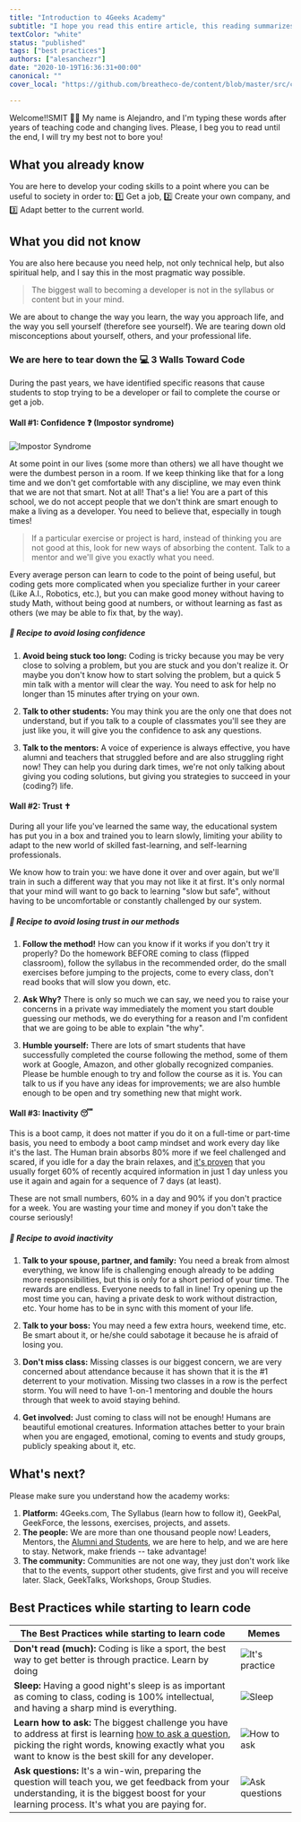 ```yaml
---
title: "Introduction to 4Geeks Academy"
subtitle: "I hope you read this entire article, this reading summarizes in 8 minutes the recipe to take full advantage of the academy. The most effective way!"
textColor: "white"
status: "published"
tags: ["best practices"]
authors: ["alesanchezr"]
date: "2020-10-19T16:36:31+00:00"
canonical: ""
cover_local: "https://github.com/breatheco-de/content/blob/master/src/content/lesson/../../assets/images/e16d59ad-4c11-4ca0-8bfc-5a9d147c6c2e.jpeg?raw=true"

---
```


Welcome!!SMIT 🤩👏 My name is Alejandro, and I'm typing these words after years of teaching code and changing lives. Please, I beg you to read until the end, I will try my best not to bore you!

## What you already know

You are here to develop your coding skills to a point where you can be useful to society in order to: 1️⃣ Get a job, 2️⃣ Create your own company, and 3️⃣ Adapt better to the current world.

## What you did not know

You are also here because you need help, not only technical help, but also spiritual help, and I say this in the most pragmatic way possible.

> The biggest wall to becoming a developer is not in the syllabus or content but in your mind.

We are about to change the way you learn, the way you approach life, and the way you sell yourself (therefore see yourself). We are tearing down old misconceptions about yourself, others, and your professional life.

### We are here to tear down the 💻 3 Walls Toward Code 

During the past years, we have identified specific reasons that cause students to stop trying to be a developer or fail to complete the course or get a job. 

#### Wall #1: Confidence ❓ (Impostor syndrome)

![Impostor Syndrome](https://github.com/breatheco-de/content/blob/master/src/assets/images/6cf4655f-665f-4f68-b021-f34238cedd69.png?raw=true)

At some point in our lives (some more than others) we all have thought we were the dumbest person in a room. If we keep thinking like that for a long time and we don't get comfortable with any discipline, we may even think that we are not that smart. Not at all! That's a lie! You are a part of this school, we do not accept people that we don't think are smart enough to make a living as a developer. You need to believe that, especially in tough times!

> If a particular exercise or project is hard, instead of thinking you are not good at this, look for new ways of absorbing the content. Talk to a mentor and we'll give you exactly what you need.

Every average person can learn to code to the point of being useful, but coding gets more complicated when you specialize further in your career (Like A.I., Robotics, etc.), but you can make good money without having to study Math, without being good at numbers, or without learning as fast as others (we may be able to fix that, by the way).

##### 📝 Recipe to avoid losing confidence

1. **Avoid being stuck too long:** Coding is tricky because you may be very close to solving a problem, but you are stuck and you don't realize it. Or maybe you don't know how to start solving the problem, but a quick 5 min talk with a mentor will clear the way. You need to ask for help no longer than 15 minutes after trying on your own.

2. **Talk to other students:** You may think you are the only one that does not understand, but if you talk to a couple of classmates you'll see they are just like you, it will give you the confidence to ask any questions.

3. **Talk to the mentors:** A voice of experience is always effective, you have alumni and teachers that struggled before and are also struggling right now! They can help you during dark times, we're not only talking about giving you coding solutions, but giving you strategies to succeed in your (coding?) life.

#### Wall #2: Trust ✝

During all your life you've learned the same way, the educational system has put you in a box and trained you to learn slowly, limiting your ability to adapt to the new world of skilled fast-learning, and self-learning professionals.

We know how to train you: we have done it over and over again, but we'll train in such a different way that you may not like it at first. It's only normal that your mind will want to go back to learning "slow but safe", without having to be uncomfortable or constantly challenged by our system.

##### 📝 Recipe to avoid losing trust in our methods

1. **Follow the method!** How can you know if it works if you don't try it properly? Do the homework BEFORE coming to class (flipped classroom), follow the syllabus in the recommended order, do the small exercises before jumping to the projects, come to every class, don't read books that will slow you down, etc.

2. **Ask Why?** There is only so much we can say, we need you to raise your concerns in a private way immediately the moment you start double guessing our methods, we do everything for a reason and I'm confident that we are going to be able to explain "the why".

3. **Humble yourself:** There are lots of smart students that have successfully completed the course following the method, some of them work at Google, Amazon, and other globally recognized companies. Please be humble enough to try and follow the course as it is. You can talk to us if you have any ideas for improvements; we are also humble enough to be open and try something new that might work.

#### Wall #3: Inactivity 😴 

This is a boot camp, it does not matter if you do it on a full-time or part-time basis, you need to embody a boot camp mindset and work every day like it's the last. The Human brain absorbs 80% more if we feel challenged and scared, if you idle for a day the brain relaxes, and [it's proven](https://www.youtube.com/watch?v=h5PLO4XAXhs) that you usually forget 60% of recently acquired information in just 1 day unless you use it again and again for a sequence of 7 days (at least).  

These are not small numbers, 60% in a day and 90% if you don't practice for a week. You are wasting your time and money if you don't take the course seriously! 

##### 📝 Recipe to avoid inactivity

1. **Talk to your spouse, partner, and family:** You need a break from almost everything, we know life is challenging enough already to be adding more responsibilities, but this is only for a short period of your time. The rewards are endless. Everyone needs to fall in line! Try opening up the most time you can, having a private desk to work without distraction, etc. Your home has to be in sync with this moment of your life.

2. **Talk to your boss:** You may need a few extra hours, weekend time, etc. Be smart about it, or he/she could sabotage it because he is afraid of losing you.

3. **Don't miss class:** Missing classes is our biggest concern, we are very concerned about attendance because it has shown that it is the #1 deterrent to your motivation. Missing two classes in a row is the perfect storm. You will need to have 1-on-1 mentoring and double the hours through that week to avoid staying behind.

4. **Get involved:** Just coming to class will not be enough! Humans are beautiful emotional creatures. Information attaches better to your brain when you are engaged, emotional, coming to events and study groups, publicly speaking about it, etc. 

## What's next?

Please make sure you understand how the academy works:

1. **Platform:** 4Geeks.com, The Syllabus (learn how to follow it), GeekPal, GeekForce, the lessons, exercises, projects, and assets.
2. **The people:** We are more than one thousand people now! Leaders, Mentors, the [Alumni and Students](http://sep.4geeksacademy.com/), we are here to help, and we are here to stay. Network, make friends -- take advantage!
3. **The community:** Communities are not one way, they just don't work like that to the events, support other students, give first and you will receive later. Slack, GeekTalks, Workshops, Group Studies.


## Best Practices while starting to learn code

| The Best Practices while starting to learn code  | Memes |
| ---   | ----      |
| **Don't read (much):** Coding is like a sport, the best way to get better is through practice. Learn by doing |    ![It's practice](https://github.com/breatheco-de/content/blob/master/src/content/lesson/../../assets/images/01868f7d-4949-4e15-85da-8042ea24a11a.jpeg?raw=true) |
| **Sleep:** Having a good night's sleep is as important as coming to class, coding is 100% intellectual, and having a sharp mind is everything. | ![Sleep](https://github.com/breatheco-de/content/blob/master/src/content/lesson/../../assets/images/d29be460-cc2e-42e6-bf92-f9516fd7b21a.jpeg?raw=true) |
| **Learn how to ask:** The biggest challenge you have to address at first is learning [how to ask a question](https://content.breatheco.de/how-to/ask), picking the right words, knowing exactly what you want to know is the best skill for any developer. | ![How to ask](https://github.com/breatheco-de/content/blob/master/src/content/lesson/../../assets/images/fdb86b48-fb0b-4841-8d4d-60d4dbf4d70c.jpeg?raw=true) |
| **Ask questions:** It's a win-win, preparing the question will teach you, we get feedback from your understanding, it is the biggest boost for your learning process. It's what you are paying for. | ![Ask questions](https://github.com/breatheco-de/content/blob/master/src/content/lesson/../../assets/images/5e975e91-1447-4117-b50b-b00df99a88a5.jpeg?raw=true) |
